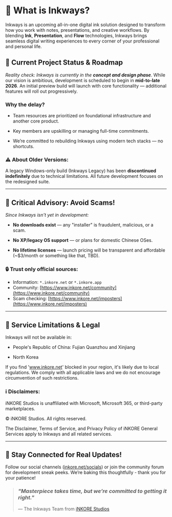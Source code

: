 

# 🚀 What is Inkways?

Inkways is an upcoming all-in-one digital ink solution designed to transform how you work with notes, presentations, and creative workflows.
By blending **Ink**, **Presentation**, and **Flow** technologies, Inkways brings seamless digital writing experiences to every corner of your professional and personal life.

## 📅 Current Project Status & Roadmap

*Reality check: Inkways is currently in the **concept and design phase***. While our vision is ambitious, development is scheduled to begin in **mid-to-late 2026**. An initial preview build will launch with core functionality — additional features will roll out progressively.  

### Why the delay?

- Team resources are prioritized on foundational infrastructure and another core product.  

- Key members are upskilling or managing full-time commitments.  

- We’re committed to rebuilding Inkways using modern tech stacks — no shortcuts.  

### ⚠️ About Older Versions:

A legacy Windows-only build (Inkways Legacy) has been **discontinued indefinitely** due to technical limitations. All future development focuses on the redesigned suite.

---

## 🚫 Critical Advisory: Avoid Scams!

*Since Inkways isn't yet in development:*  

- **No downloads exist** — any "installer" is fraudulent, malicious, or a scam.

- **No XP/legacy OS support** — or plans for domestic Chinese OSes.  

- **No lifetime licenses** — launch pricing will be transparent and affordable (~$3/month or something like that, TBD).  

### 🔒 Trust only official sources:

- Information: `*.inkore.net` or `*.inkore.app`  
- Community: [https://www.inkore.net/community](https://www.inkore.net/community)  
- Scam checking: [https://www.inkore.net/imposters](https://www.inkore.net/imposters)  

---

## 📍 Service Limitations & Legal

Inkways will not be available in:  

- People's Republic of China: Fujian Quanzhou and Xinjiang

- North Korea

If you find 'www.inkore.net' blocked in your region, it's likely due to local regulations. We comply with all applicable laws and we do not encourage circumvention of such restrictions.

### ℹ️ Disclaimers:

iNKORE Studios is unaffiliated with Microsoft, Microsoft 365, or third-party marketplaces.  

© iNKORE Studios. All rights reserved.  

The Disclaimer, Terms of Service, and Privacy Policy of iNKORE General Services apply to Inkways and all related services.

---

## 🌱 Stay Connected for Real Updates!

Follow our social channels ([inkore.net/socials](https://www.inkore.net/socials)) or join the community forum for development sneak peeks. We’re baking this thoughtfully - thank you for your patience!  

> ### *"Masterpiece takes time, but we’re committed to getting it right."*  
>
> — The Inkways Team from [iNKORE Studios](https://github.com/iNKORE-NET)